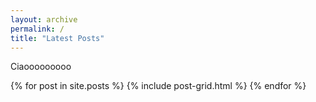```yaml
---
layout: archive
permalink: /
title: "Latest Posts"
---
```



Ciaooooooooo
<div class="tiles">
{% for post in site.posts %}
	{% include post-grid.html %}
{% endfor %}
</div><!-- /.tiles -->

